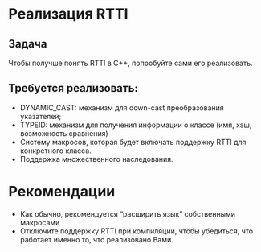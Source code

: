 # Реализация RTTI

## Задача
Чтобы получше понять RTTI в C++, попробуйте сами его реализовать.

## Требуется реализовать:
* DYNAMIC_CAST: механизм для down-cast преобразования указателей;
* TYPEID: механизм для получения информации о классе (имя, хэш, возможность сравнения) 
* Систему макросов, которая будет включать поддержку RTTI для конкретного класса.
* Поддержка множественного наследования.

# Рекомендации
* Как обычно, рекомендуется “расширить язык” собственными макросами 
* Отключите поддержку RTTI при компиляции, чтобы убедиться, что работает именно то, что реализовано Вами.